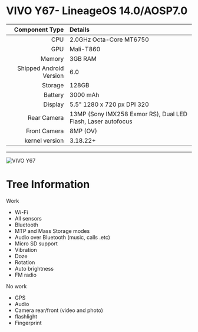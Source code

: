 VIVO Y67- LineageOS 14.0/AOSP7.0
==============

Component Type  | Details
---------------:|:-------------------------
CPU             | 2.0GHz Octa-Core MT6750
GPU             | Mali-T860
Memory          | 3GB RAM
Shipped Android Version | 6.0
Storage         | 128GB
Battery         | 3000 mAh
Display         | 5.5" 1280 x 720 px DPI 320
Rear Camera     | 13MP (Sony IMX258 Exmor RS), Dual LED Flash, Laser autofocus
Front Camera    | 8MP (OV)
kernel version  | 3.18.22+

-----------------------------------------

![VIVO Y67](https://timgsa.baidu.com/timg?image&quality=80&size=b9999_10000&sec=1546337515809&di=f2d4f00b273501f943a9f13898f5e278&imgtype=0&src=http%3A%2F%2Fimg1.wushang.com%2Fimg%2F2016%2F12%2F20%2F130600010772736420945727_800X800.jpg)

# Tree Information

Work
 * Wi-Fi
 * All sensors
 * Bluetooth
 * MTP and Mass Storage modes
 * Audio over Bluetooth (music, calls .etc)
 * Micro SD support
 * Vibration
 * Doze
 * Rotation
 * Auto brightness
 * FM radio
 
No work
 * GPS
 * Audio
 * Camera rear/front (video and photo)
 * flashlight
 * Fingerprint
